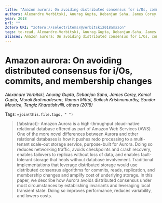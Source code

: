 ```yaml
---
title: "Amazon aurora: On avoiding distributed consensus for i/Os, commits, and membership changes"
authors: Alexandre Verbitski, Anurag Gupta, Debanjan Saha, James Corey, Kamal Gupta, Murali Brahmadesam, Raman Mittal, Sailesh Krishnamurthy, Sandor Maurice, Tengiz Kharatishvilli, others
year: 2018
url: ""
Zotero URI: "zotero://select/items/@verbitski2018amazon"
tags: to-read, Alexandre-Verbitski, Anurag-Gupta, Debanjan-Saha, James-Corey, Kamal-Gupta, Murali-Brahmadesam, Raman-Mittal, Sailesh-Krishnamurthy, Sandor-Maurice, Tengiz-Kharatishvilli, -others
aliases: Amazon aurora: On avoiding distributed consensus for i/Os, commits, and membership changes
---
```


# Amazon aurora: On avoiding distributed consensus for i/Os, commits, and membership changes  
_Alexandre Verbitski, Anurag Gupta, Debanjan Saha, James Corey, Kamal Gupta, Murali Brahmadesam, Raman Mittal, Sailesh Krishnamurthy, Sandor Maurice, Tengiz Kharatishvilli, others (2018)_

Tags: `=join(this.file.tags, " ")`

> [!abstract]-
> Amazon Aurora is a high-throughput cloud-native relational database offered as part of Amazon Web Services (AWS). One of the more novel differences between Aurora and other relational databases is how it pushes redo processing to a multi-tenant scale-out storage service, purpose-built for Aurora. Doing so reduces networking traffic, avoids checkpoints and crash recovery, enables failovers to replicas without loss of data, and enables fault-tolerant storage that heals without database involvement. Traditional implementations that leverage distributed storage would use distributed consensus algorithms for commits, reads, replication, and membership changes and amplify cost of underlying storage. In this paper, we describe how Aurora avoids distributed consensus under most circumstances by establishing invariants and leveraging local transient state. Doing so improves performance, reduces variability, and lowers costs.


